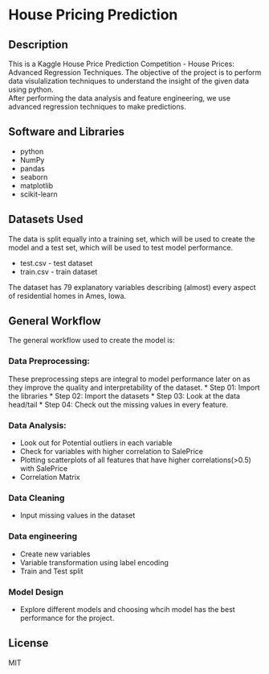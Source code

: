 # House Pricing Prediction

## Description
This is a Kaggle House Price Prediction Competition - House Prices: Advanced Regression Techniques. 
The objective of the project is to perform data visulalization techniques to understand the insight of the given data using python.  
After performing the data analysis and feature engineering, we use advanced regression techniques to make predictions.


## Software and Libraries
* python
* NumPy
* pandas
* seaborn
* matplotlib
* scikit-learn

## Datasets Used
The data is split equally into a training set, which will be used to create the model and a test set, which will be used to test model performance.
* test.csv - test dataset
* train.csv - train dataset

The dataset has 79 explanatory variables describing (almost) every aspect of residential homes in Ames, Iowa. 

## General Workflow
The general workflow used to create the model is:
### Data Preprocessing:
These preprocessing steps are integral to model performance later on as they improve the quality and interpretability of the dataset.
    * Step 01: Import the libraries
    * Step 02: Import the datasets
    * Step 03: Look at the data head/tail
    * Step 04: Check out the missing values in every feature.

### Data Analysis:
* Look out for Potential outliers in each variable
* Check for variables with higher correlation to SalePrice
* Plotting scatterplots of all features that have higher correlations(>0.5) with SalePrice
* Correlation Matrix

### Data Cleaning
* Input missing values in the dataset

### Data engineering
* Create new variables
* Variable transformation using label encoding
* Train and Test split

### Model Design 
* Explore different models and choosing whcih model has the best performance for the project. 

## License
MIT
